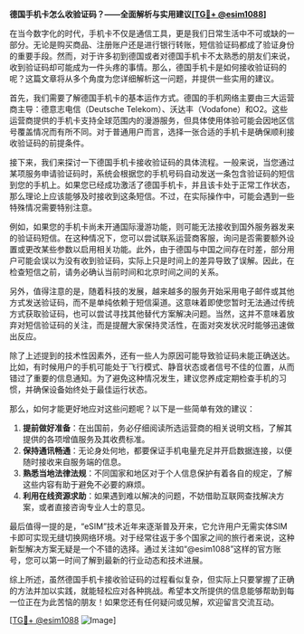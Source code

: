 **德国手机卡怎么收验证码？——全面解析与实用建议[[TG💪+ @esim1088](https://t.me/s/esim1088)]**

在当今数字化的时代，手机卡不仅是通信工具，更是我们日常生活中不可或缺的一部分。无论是购买商品、注册账户还是进行银行转账，短信验证码都成了验证身份的重要手段。然而，对于许多初到德国或者对德国手机卡不太熟悉的朋友们来说，收到验证码却可能成为一件头疼的事情。那么，德国手机卡是如何接收验证码的呢？这篇文章将从多个角度为您详细解析这一问题，并提供一些实用的建议。

首先，我们需要了解德国手机卡的基本运作方式。德国的手机网络主要由三大运营商主导：德意志电信（Deutsche Telekom）、沃达丰（Vodafone）和O2。这些运营商提供的手机卡支持全球范围内的漫游服务，但具体使用体验可能会因地区信号覆盖情况而有所不同。对于普通用户而言，选择一张合适的手机卡是确保顺利接收验证码的前提条件。

接下来，我们来探讨一下德国手机卡接收验证码的具体流程。一般来说，当您通过某项服务申请验证码时，系统会根据您的手机号码自动发送一条包含验证码的短信到您的手机上。如果您已经成功激活了德国手机卡，并且该卡处于正常工作状态，那么理论上应该能够及时接收到这条短信。不过，在实际操作中，可能会遇到一些特殊情况需要特别注意。

例如，如果您的手机卡尚未开通国际漫游功能，则可能无法接收到国外服务器发来的验证码短信。在这种情况下，您可以尝试联系运营商客服，询问是否需要额外设置或更改某些参数以启用相关功能。此外，由于德国与中国之间存在时差，部分用户可能会误以为没有收到验证码，实际上只是时间上的差异导致了误解。因此，在检查短信之前，请务必确认当前时间和北京时间之间的关系。

另外，值得注意的是，随着科技的发展，越来越多的服务开始采用电子邮件或其他方式发送验证码，而不是单纯依赖于短信渠道。这意味着即使您暂时无法通过传统方式获取验证码，也可以尝试寻找其他替代方案解决问题。当然，这并不意味着放弃对短信验证码的关注，而是提醒大家保持灵活性，在面对突发状况时能够迅速做出反应。

除了上述提到的技术性因素外，还有一些人为原因可能导致验证码未能正确送达。比如，有时候用户的手机可能处于飞行模式、静音状态或者信号不佳的位置，从而错过了重要的信息通知。为了避免这种情况发生，建议您养成定期检查手机的习惯，并确保设备始终处于最佳运行状态。

那么，如何才能更好地应对这些问题呢？以下是一些简单有效的建议：

1. **提前做好准备**：在出国前，务必仔细阅读所选运营商的相关说明文档，了解其提供的各项增值服务及其收费标准。
2. **保持通讯畅通**：无论身处何地，都要保证手机电量充足并开启数据连接，以便随时接收来自服务端的信息。
3. **熟悉当地法律法规**：不同国家和地区对于个人信息保护有着各自的规定，了解这些内容有助于避免不必要的麻烦。
4. **利用在线资源求助**：如果遇到难以解决的问题，不妨借助互联网查找解决方案，或者直接咨询专业人士的意见。

最后值得一提的是，“eSIM”技术近年来逐渐普及开来，它允许用户无需实体SIM卡即可实现无缝切换网络环境。对于经常往返于多个国家之间的旅行者来说，这种新型解决方案无疑是一个不错的选择。通过关注如“@esim1088”这样的官方账号，您可以第一时间了解到最新的行业动态和技术进展。

综上所述，虽然德国手机卡接收验证码的过程看似复杂，但实际上只要掌握了正确的方法并加以实践，就能轻松应对各种挑战。希望本文所提供的信息能够帮助到每一位正在为此苦恼的朋友！如果您还有任何疑问或见解，欢迎留言交流互动。

[[TG💪+ @esim1088](https://t.me/s/esim1088) ![Image](https://i.postimg.cc/4NQfJmqS/Snipaste-2025-05-13-00-14-12.png)]